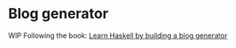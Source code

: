 # Blog generator

WIP
Following the book: [Learn Haskell by building a blog generator](https://lhbg-book.link/)
